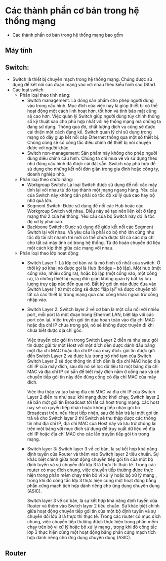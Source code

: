 # Các thành phần cơ bản trong hệ thống mạng
* Các thành phần cơ bản trong hệ thống mạng bao gồm
## Máy tính
## Switch: 
* Switch là thiết bị chuyển mạch trong hệ thống mạng. Chúng được sử dụng để kết nối các đoạn mạng vào với nhau theo kiểu hình sao (Star). 
* Các loại switch
  * Phân loại theo tính năng:
    * Switch management: 
    Là dòng sản phẩm cho phép người dùng vào trong cấu hình. Mục đích của việc này là giúp thiết bị có thể hoạt động một cách linh hoạt hơn, tốt hơn và tính bảo mật cũng sẽ cao hơn.
    Việc quản lý Switch giúp người dùng tùy chỉnh thông số kỹ thuật sao cho phù hợp nhất với hệ thống mạng mà chúng ta đang sử dụng. Thông qua đó, chất lượng dịch vụ cũng sẽ được cải thiện một cách đáng kể.
    Switch quản lý chỉ sử dụng trong mạng có dây giúp kết nối cáp Ethernet thông qua một số thiết bị. Chúng cũng sẽ có công tắc điều chỉnh để thiết bị nói chuyện được với người khác.
    * Switch non-management:
    Sản phẩm này không cho phép người dùng điều chỉnh cấu hình. Chúng ta chỉ mua về và sử dụng theo như đúng cấu hình đã được cài đặt sẵn. Switch này phù hợp để sử dụng cho những kết nối đơn giản trong gia đình hoặc công ty, doanh nghiệp nhỏ.
  * Phân loại theo chức năng:
    * Workgroup Switch: 
    Là loại Switch được sử dụng để nối các máy tính lại với nhau từ đó tạo thành một mạng ngang hàng. Yêu cầu của Switch này không cần phải có tốc độ xử lý quá cao hay bộ nhớ quá lớn.
    * Segment Switch: 
    Được sử dụng để nối các Hub hoặc các Workgroup Switch với nhau. Điều này sẽ tạo nên liên kết ở tầng mạng thứ 2 của hệ thống. Yêu cầu của bộ Switch này đó là tốc độ xử lý phải cao.
    * Backbone Switch: 
    Được sử dụng để giúp kết nối các Segment Switch lại với nhau. Và yêu cầu là phải có bộ nhớ lớn cũng như tốc độ tải rất nhanh thì mới có thể chứa được tất cả các địa chỉ cho tất cả máy tính có trong hệ thống. Từ đó hoán chuyển dữ liệu một cách kịp thời giữa các mạng với nhau.
  * Phân loại theo lớp hoạt động:
    * Switch Layer 1:
    Là lớp cơ bản và là mô hình cổ nhất của switch. Ở thời kỳ sơ khai nó được gọi là Hub (bridge – bộ lặp). Một hub (một cổng vào, nhiều cổng ra), hoặc bộ lặp (một cổng vào, một cổng ra), là những thiết bị mạng đơn giản không quản lý bất kỳ lưu lượng truy cập nào đến qua nó. Bất kỳ gói tin nào được đưa vào Switch Layer 1 từ một cổng sẽ được “lặp lại” và được chuyển tới tất cả các thiết bị trong mạng qua các cổng khác ngoại trừ cổng nhập vào.
    * Switch Layer 2:
    Switch layer 2 về cơ bản là một cầu nối với nhiều port, mỗi port là một đoạn trong Ethernet LAN, biệt lập với các port còn lại. Việc truyền gói tin dựa hoàn toàn vào địa chỉ MAC hoặc địa chỉ IP chứa trong gói, nó sẽ không được truyền đi khi chưa biết được địa chỉ gốc.
    
       Việc truyền các gói tin trong Switch Layer 2 diễn ra như sau: gói tin được gửi từ một Host với một đích đến được đánh dấu bằng một địa chỉ MAC hoặc địa chỉ IP của máy đích. gói tin được gửi đến Switch Layer 2 và được lưu trong bộ nhớ tạm của Switch. Switch Layer 2 sẽ đọc thông tin đích đến là địa chỉ MAC hoặc địa chỉ IP của máy đích, sau đó nó sẽ lọc dữ liệu từ một bảng địa chỉ MAC và địa chỉ IP có sẵn để biết máy đích nằm ở cổng nào và sẽ chuyển tiếp gói tin này đến đúng cổng có địa chỉ MAC của máy đích.
    
       Việc thu thập và tạo bảng địa chỉ MAC và địa chỉ IP của Switch Layer 2 diễn ra như sau:
khi mạng được khởi chạy, Switch layer 2 sẽ bắn một gói tin Broadcast tới tất cả host trong mạng. các host này sẽ có quyền tiếp nhận hoặc không tiếp nhận gói tin Broadcast trên. nếu Host tiếp nhận, sau đó bắn trả lại một gói tin trả về cho Switch layer 2 thì Switch sẽ thu thập được các thông tin như địa chỉ IP, địa chỉ MAC của Host này và lưu trữ chúng lại trên một bảng với mục đích sử dụng để truy xuất dữ liệu về địa chỉ IP hoặc địa chỉ MAC cho các lần truyển tiếp gói tin trong mạng.

    * Switch layer 3:
    Switch layer 3 về cơ bản, là sự kết hợp khả năng định tuyến của Router và thêm vào Switch layer 2 tiêu chuẩn. Sự khác biệt chính giữa hoạt động chuyển tiếp gói tin của một bộ định tuyến và sự chuyển đổi lớp 3 là thực thi thực tế. Trong các router có mục đích chung, việc chuyển tiếp thường được thực hiện trong phần mềm chạy trên bộ vi xử lý hoặc bộ xử lý mạng , trong khi đó công tắc lớp 3 thực hiện cùng một hoạt động bằng phần cứng mạch tích hợp dành riêng cho ứng dụng chuyên dụng (ASIC).
    
      Switch layer 3 về cơ bản, là sự kết hợp khả năng định tuyến của Router và thêm vào Switch layer 2 tiêu chuẩn. Sự khác biệt chính giữa hoạt động chuyển tiếp gói tin của một bộ định tuyến và sự chuyển đổi lớp 3 là thực thi thực tế. Trong các router có mục đích chung, việc chuyển tiếp thường được thực hiện trong phần mềm chạy trên bộ vi xử lý hoặc bộ xử lý mạng , trong khi đó công tắc lớp 3 thực hiện cùng một hoạt động bằng phần cứng mạch tích hợp dành riêng cho ứng dụng chuyên dụng (ASIC).
## Router
